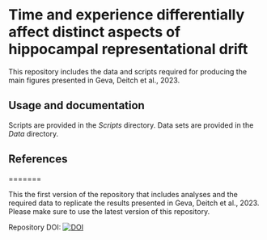 # Time and experience differentially affect distinct aspects of hippocampal representational drift
This repository includes the data and scripts required for producing the main figures presented in Geva, Deitch et al., 2023. 

## Usage and documentation
Scripts are provided in the *Scripts* directory.
Data sets are provided in the *Data* directory.

## References


=======

This the first version of the repository that includes analyses and the required data to replicate the results presented in Geva, Deitch et al., 2023.  Please make sure to use the latest version of this repository.

Repository DOI:
[![DOI](https://zenodo.org/badge/630706491.svg)](https://zenodo.org/badge/latestdoi/630706491)
